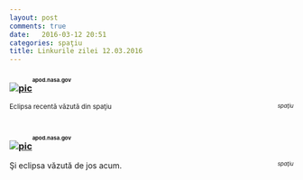 ```yaml
---
layout: post
comments: true
date:   2016-03-12 20:51
categories: spaţiu
title: Linkurile zilei 12.03.2016
---
```


### [![pic](http://apod.nasa.gov/apod/image/1603/eclipse_epc_2016068_4.jpg)](http://apod.nasa.gov/apod/image/1603/eclipse_epc_2016068_4.jpg)<sup><sup><sup>apod.nasa.gov</sup></sup></sup>
<span style="float: left;" ><sup>Eclipsa recentă văzută din spaţiu</sup></span><span style="float: right;" >_<sup><sup>spaţiu</sup></sup>_</span>

<br/>
<br/>

### [![pic](http://apod.nasa.gov/apod/image/1603/tseTafreshi_DSC5231Ps.jpg)](http://apod.nasa.gov/apod/image/1603/tseTafreshi_DSC5231Ps.jpg)<sup><sup><sup>apod.nasa.gov</sup></sup></sup>
<span style="float: left;" >Şi eclipsa văzută de jos acum.</span> <span style="float: right;" >_<sup><sup>spaţiu</sup></sup>_</span>

<br/>
<br/>

